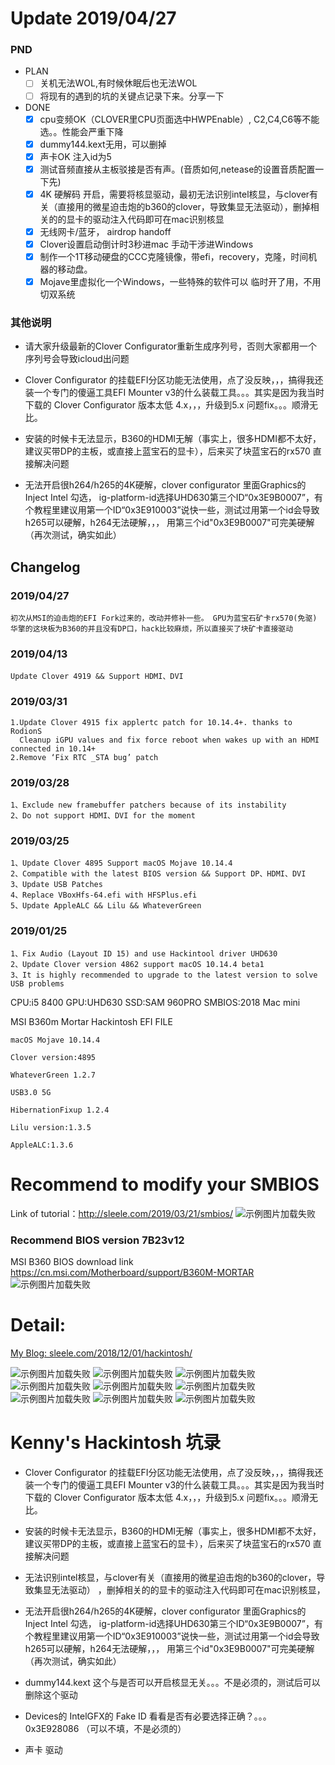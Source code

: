 # Update 2019/04/27

### PND

- PLAN
    - [ ] 关机无法WOL,有时候休眠后也无法WOL
    - [ ] 将现有的遇到的坑的关键点记录下来。分享一下

- DONE
    - [x]  cpu变频OK（CLOVER里CPU页面选中HWPEnable）, C2,C4,C6等不能选。。性能会严重下降
    - [x]  dummy144.kext无用，可以删掉
    - [x]  声卡OK 注入id为5
    - [x] 测试音频直接从主板驳接是否有声。(音质如何,netease的设置音质配置一下先)
    - [x] 4K 硬解码 开启，需要将核显驱动，最初无法识别intel核显，与clover有关（直接用的微星迫击炮的b360的clover，导致集显无法驱动），删掉相关的的显卡的驱动注入代码即可在mac识别核显
    - [x] 无线网卡/蓝牙， airdrop handoff
    - [x] Clover设置启动倒计时3秒进mac 手动干涉进Windows
    - [x] 制作一个1T移动硬盘的CCC克隆镜像，带efi，recovery，克隆，时间机器的移动盘。
    - [x] Mojave里虚拟化一个Windows，一些特殊的软件可以 临时开了用，不用切双系统

### 其他说明

- 请大家升级最新的Clover Configurator重新生成序列号，否则大家都用一个序列号会导致icloud出问题

- Clover Configurator 的挂载EFI分区功能无法使用，点了没反映，，，搞得我还装一个专门的傻逼工具EFI Mounter v3的什么装载工具。。。其实是因为我当时下载的 Clover Configurator 版本太低 4.x，，，升级到5.x 问题fix。。。顺滑无比。

- 安装的时候卡无法显示，B360的HDMI无解（事实上，很多HDMI都不太好，建议买带DP的主板，或直接上蓝宝石的显卡），后来买了块蓝宝石的rx570 直接解决问题

- 无法开启很h264/h265的4K硬解，clover configurator 里面Graphics的Inject Intel 勾选， ig-platform-id选择UHD630第三个ID“0x3E9B0007”，有个教程里建议用第一个ID“0x3E910003”说快一些，测试过用第一个id会导致h265可以硬解，h264无法硬解，，， 用第三个id"0x3E9B0007"可完美硬解 （再次测试，确实如此）

## Changelog

### 2019/04/27

    初次从MSI的迫击炮的EFI Fork过来的，改动并修补一些。 GPU为蓝宝石矿卡rx570(免驱)
    华擎的这块板为B360的并且没有DP口，hack比较麻烦，所以直接买了块矿卡直接驱动


### 2019/04/13

    Update Clover 4919 && Support HDMI、DVI
    
### 2019/03/31

    1.Update Clover 4915 fix applertc patch for 10.14.4+. thanks to RodionS
      Cleanup iGPU values and fix force reboot when wakes up with an HDMI connected in 10.14+
    2.Remove ‘Fix RTC _STA bug’ patch

### 2019/03/28

    1、Exclude new framebuffer patchers because of its instability
    2、Do not support HDMI、DVI for the moment

### 2019/03/25
    
    1、Update Clover 4895 Support macOS Mojave 10.14.4
    2、Compatible with the latest BIOS version && Support DP、HDMI、DVI
    3、Update USB Patches
    4、Replace VBoxHfs-64.efi with HFSPlus.efi
    5、Update AppleALC && Lilu && WhateverGreen
    


### 2019/01/25

    1、Fix Audio (Layout ID 15) and use Hackintool driver UHD630
    2、Update Clover version 4862 support macOS 10.14.4 beta1
    3、It is highly recommended to upgrade to the latest version to solve USB problems






CPU:i5 8400
GPU:UHD630
SSD:SAM 960PRO
SMBIOS:2018 Mac mini


MSI B360m Mortar Hackintosh EFI FILE

    macOS Mojave 10.14.4

    Clover version:4895

    WhateverGreen 1.2.7

    USB3.0 5G

    HibernationFixup 1.2.4

    Lilu version:1.3.5

    AppleALC:1.3.6
    
    
# Recommend to modify your SMBIOS
Link of tutorial：http://sleele.com/2019/03/21/smbios/
![示例图片加载失败](https://raw.githubusercontent.com/SuperNG6/pic/master/Hackintosh%20images/SMBIOS.png)
    
### Recommend BIOS version 7B23v12
MSI B360 BIOS download link https://cn.msi.com/Motherboard/support/B360M-MORTAR
![示例图片加载失败](https://raw.githubusercontent.com/SuperNG6/pic/master/Hackintosh%20images/BIOS.png)

# Detail:
 [My Blog: sleele.com/2018/12/01/hackintosh/ ](http://sleele.com/2018/12/01/hackintosh/ "Blog")

![示例图片加载失败](https://raw.githubusercontent.com/SuperNG6/pic/master/Hackintosh%20images/image-5.png)
![示例图片加载失败](https://raw.githubusercontent.com/SuperNG6/pic/master/Hackintosh%20images/image-2.png)
![示例图片加载失败](https://raw.githubusercontent.com/SuperNG6/pic/master/Hackintosh%20images/image-8.png)
![示例图片加载失败](https://raw.githubusercontent.com/SuperNG6/pic/master/Hackintosh%20images/image-12.png)
![示例图片加载失败](https://raw.githubusercontent.com/SuperNG6/pic/master/Hackintosh%20images/image-13.png)
![示例图片加载失败](https://raw.githubusercontent.com/SuperNG6/pic/master/Hackintosh%20images/image-6.png)
![示例图片加载失败](https://raw.githubusercontent.com/SuperNG6/pic/master/Hackintosh%20images/image-4.png)
![示例图片加载失败](https://raw.githubusercontent.com/SuperNG6/pic/master/Hackintosh%20images/image-7.png)
![示例图片加载失败](https://raw.githubusercontent.com/SuperNG6/pic/master/Hackintosh%20images/image-1.png)



# Kenny's Hackintosh 坑录

- Clover Configurator 的挂载EFI分区功能无法使用，点了没反映，，，搞得我还装一个专门的傻逼工具EFI Mounter v3的什么装载工具。。。其实是因为我当时下载的 Clover Configurator 版本太低 4.x，，，升级到5.x 问题fix。。。顺滑无比。

- 安装的时候卡无法显示，B360的HDMI无解（事实上，很多HDMI都不太好，建议买带DP的主板，或直接上蓝宝石的显卡），后来买了块蓝宝石的rx570 直接解决问题

- 无法识别intel核显，与clover有关（直接用的微星迫击炮的b360的clover，导致集显无法驱动） ，删掉相关的的显卡的驱动注入代码即可在mac识别核显，

- 无法开启很h264/h265的4K硬解，clover configurator 里面Graphics的Inject Intel 勾选， ig-platform-id选择UHD630第三个ID“0x3E9B0007”，有个教程里建议用第一个ID“0x3E910003”说快一些，测试过用第一个id会导致h265可以硬解，h264无法硬解，，， 用第三个id"0x3E9B0007"可完美硬解 （再次测试，确实如此）

- dummy144.kext 这个与是否可以开启核显无关。。。不是必须的，测试后可以删除这个驱动

- Devices的 IntelGFX的 Fake ID 看看是否有必要选择正确？。。。 0x3E928086 （可以不填，不是必须的）

- 声卡 驱动